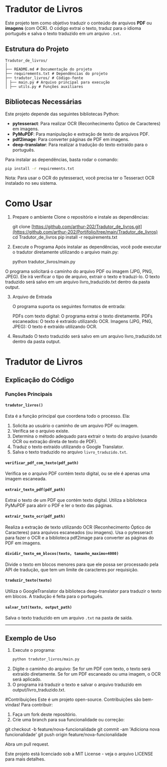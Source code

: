 # Tradutor de Livros

Este projeto tem como objetivo traduzir o conteúdo de arquivos **PDF** ou **imagens** (com OCR). O código extrai o texto, traduz para o idioma português e salva o texto traduzido em um arquivo `.txt`.

## Estrutura do Projeto

	Tradutor_de_livros/
	│
	├── README.md # Documentação do projeto
	├── requirements.txt # Dependências do projeto
	├── tradutor_livros/ # Código-fonte
	│ ├── main.py # Arquivo principal para execução
	│ ├── utils.py # Funções auxiliares


## Bibliotecas Necessárias

Este projeto depende das seguintes bibliotecas Python:

- **pytesseract**: Para realizar OCR (Reconhecimento Óptico de Caracteres) em imagens.
- **PyMuPDF**: Para manipulação e extração de texto de arquivos PDF.
- **pdf2image**: Para converter páginas de PDF em imagens.
- **deep-translator**: Para realizar a tradução do texto extraído para o português.
  
Para instalar as dependências, basta rodar o comando:

```bash
pip install -r requirements.txt
```
Nota: Para usar o OCR do pytesseract, você precisa ter o Tesseract OCR instalado no seu sistema.

# Como Usar
1. Prepare o ambiente
	Clone o repositório e instale as dependências:

	git clone [https://github.com/arthur-202/Tradutor_de_livros.git](https://github.com/arthur-202/Portifolio/tree/main/Tradutor_de_livros)
	cd Tradutor_de_livros
	pip install -r requirements.txt

2. Execute o Programa
	Após instalar as dependências, você pode executar o tradutor diretamente utilizando o arquivo main.py:

	python tradutor_livros/main.py

O programa solicitará o caminho do arquivo PDF ou imagem (JPG, PNG, JPEG). Ele irá verificar o tipo de arquivo, extrair o texto e traduzi-lo. O texto traduzido será salvo em um arquivo livro_traduzido.txt dentro da pasta output.

3. Arquivo de Entrada

	O programa suporta os seguintes formatos de entrada:

	PDFs com texto digital: O programa extrai o texto diretamente.
	PDFs escaneados: O texto é extraído utilizando OCR.
	Imagens (JPG, PNG, JPEG): O texto é extraído utilizando OCR.

4. Resultado
	O texto traduzido será salvo em um arquivo livro_traduzido.txt dentro da pasta output.


# Tradutor de Livros

## Explicação do Código

### Funções Principais

#### `tradutor_livros()`
Esta é a função principal que coordena todo o processo. Ela:

1. Solicita ao usuário o caminho de um arquivo PDF ou imagem.
2. Verifica se o arquivo existe.
3. Determina o método adequado para extrair o texto do arquivo (usando OCR ou extração direta de texto de PDF).
4. Traduz o texto extraído utilizando o Google Translator.
5. Salva o texto traduzido no arquivo `livro_traduzido.txt`.

#### `verificar_pdf_com_texto(pdf_path)`
Verifica se o arquivo PDF contém texto digital, ou se ele é apenas uma imagem escaneada.

#### `extrair_texto_pdf(pdf_path)`
Extrai o texto de um PDF que contém texto digital. Utiliza a biblioteca PyMuPDF para abrir o PDF e ler o texto das páginas.

#### `extrair_texto_ocr(pdf_path)`
Realiza a extração de texto utilizando OCR (Reconhecimento Óptico de Caracteres) para arquivos escaneados (ou imagens). Usa o pytesseract para fazer o OCR e a biblioteca pdf2image para converter as páginas do PDF em imagens.

#### `dividir_texto_em_blocos(texto, tamanho_maximo=4000)`
Divide o texto em blocos menores para que ele possa ser processado pela API de tradução, que tem um limite de caracteres por requisição.

#### `traduzir_texto(texto)`
Utiliza o GoogleTranslator da biblioteca deep-translator para traduzir o texto em blocos. A tradução é feita para o português.

#### `salvar_txt(texto, output_path)`
Salva o texto traduzido em um arquivo `.txt` na pasta de saída.

---

## Exemplo de Uso

1. Execute o programa:
   ```bash
   python tradutor_livros/main.py

2. Digite o caminho do arquivo:
	Se for um PDF com texto, o texto será extraído diretamente.
	Se for um PDF escaneado ou uma imagem, o OCR será aplicado.
3. O programa irá traduzir o texto e salvar o arquivo traduzido em output/livro_traduzido.txt.

#Contribuições
Este é um projeto open-source. Contribuições são bem-vindas! Para contribuir:
1. Faça um fork deste repositório.
2. Crie uma branch para sua funcionalidade ou correção:

git checkout -b feature/nova-funcionalidade
git commit -am 'Adiciona nova funcionalidade'
git push origin feature/nova-funcionalidade

Abra um pull request.

Este projeto está licenciado sob a MIT License - veja o arquivo LICENSE para mais detalhes.
